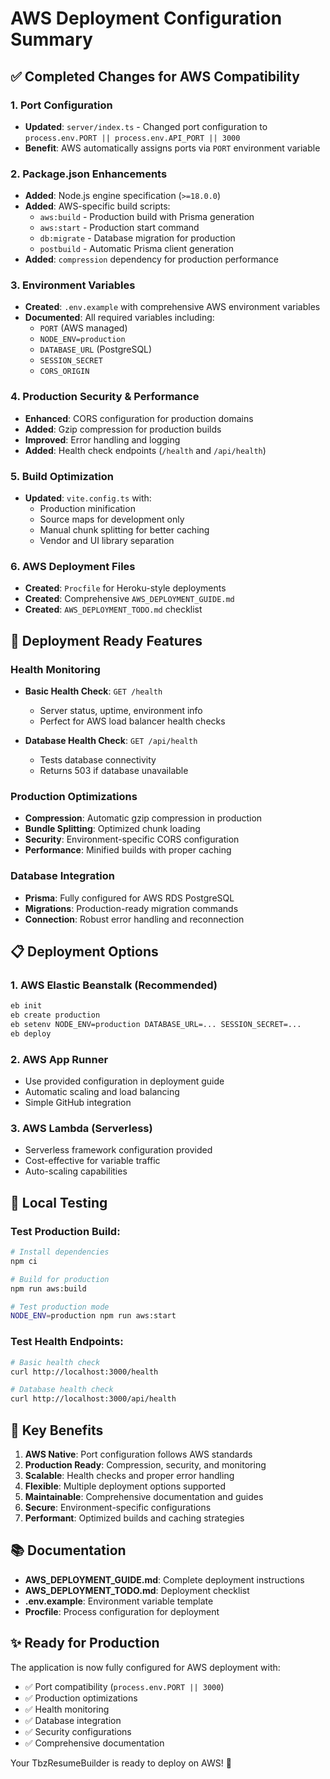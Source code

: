 # AWS Deployment Configuration Summary

## ✅ Completed Changes for AWS Compatibility

### 1. Port Configuration
- **Updated**: `server/index.ts` - Changed port configuration to `process.env.PORT || process.env.API_PORT || 3000`
- **Benefit**: AWS automatically assigns ports via `PORT` environment variable

### 2. Package.json Enhancements
- **Added**: Node.js engine specification (`>=18.0.0`)
- **Added**: AWS-specific build scripts:
  - `aws:build` - Production build with Prisma generation
  - `aws:start` - Production start command
  - `db:migrate` - Database migration for production
  - `postbuild` - Automatic Prisma client generation
- **Added**: `compression` dependency for production performance

### 3. Environment Variables
- **Created**: `.env.example` with comprehensive AWS environment variables
- **Documented**: All required variables including:
  - `PORT` (AWS managed)
  - `NODE_ENV=production`
  - `DATABASE_URL` (PostgreSQL)
  - `SESSION_SECRET`
  - `CORS_ORIGIN`

### 4. Production Security & Performance
- **Enhanced**: CORS configuration for production domains
- **Added**: Gzip compression for production builds
- **Improved**: Error handling and logging
- **Added**: Health check endpoints (`/health` and `/api/health`)

### 5. Build Optimization
- **Updated**: `vite.config.ts` with:
  - Production minification
  - Source maps for development only
  - Manual chunk splitting for better caching
  - Vendor and UI library separation

### 6. AWS Deployment Files
- **Created**: `Procfile` for Heroku-style deployments
- **Created**: Comprehensive `AWS_DEPLOYMENT_GUIDE.md`
- **Created**: `AWS_DEPLOYMENT_TODO.md` checklist

## 🚀 Deployment Ready Features

### Health Monitoring
- **Basic Health Check**: `GET /health`
  - Server status, uptime, environment info
  - Perfect for AWS load balancer health checks

- **Database Health Check**: `GET /api/health`
  - Tests database connectivity
  - Returns 503 if database unavailable

### Production Optimizations
- **Compression**: Automatic gzip compression in production
- **Bundle Splitting**: Optimized chunk loading
- **Security**: Environment-specific CORS configuration
- **Performance**: Minified builds with proper caching

### Database Integration
- **Prisma**: Fully configured for AWS RDS PostgreSQL
- **Migrations**: Production-ready migration commands
- **Connection**: Robust error handling and reconnection

## 📋 Deployment Options

### 1. AWS Elastic Beanstalk (Recommended)
```bash
eb init
eb create production
eb setenv NODE_ENV=production DATABASE_URL=... SESSION_SECRET=...
eb deploy
```

### 2. AWS App Runner
- Use provided configuration in deployment guide
- Automatic scaling and load balancing
- Simple GitHub integration

### 3. AWS Lambda (Serverless)
- Serverless framework configuration provided
- Cost-effective for variable traffic
- Auto-scaling capabilities

## 🔧 Local Testing

### Test Production Build:
```bash
# Install dependencies
npm ci

# Build for production
npm run aws:build

# Test production mode
NODE_ENV=production npm run aws:start
```

### Test Health Endpoints:
```bash
# Basic health check
curl http://localhost:3000/health

# Database health check
curl http://localhost:3000/api/health
```

## 🌟 Key Benefits

1. **AWS Native**: Port configuration follows AWS standards
2. **Production Ready**: Compression, security, and monitoring
3. **Scalable**: Health checks and proper error handling
4. **Flexible**: Multiple deployment options supported
5. **Maintainable**: Comprehensive documentation and guides
6. **Secure**: Environment-specific configurations
7. **Performant**: Optimized builds and caching strategies

## 📚 Documentation

- **AWS_DEPLOYMENT_GUIDE.md**: Complete deployment instructions
- **AWS_DEPLOYMENT_TODO.md**: Deployment checklist
- **.env.example**: Environment variable template
- **Procfile**: Process configuration for deployment

## ✨ Ready for Production

The application is now fully configured for AWS deployment with:
- ✅ Port compatibility (`process.env.PORT || 3000`)
- ✅ Production optimizations
- ✅ Health monitoring
- ✅ Database integration
- ✅ Security configurations
- ✅ Comprehensive documentation

Your TbzResumeBuilder is ready to deploy on AWS! 🚀